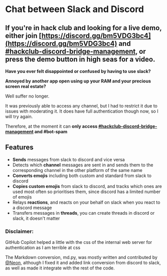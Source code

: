 # Chat between Slack and Discord

## If you're in hack club and looking for a live demo, either join [https://discord.gg/bm5VDG3bc4](https://discord.gg/bm5VDG3bc4) and [#hackclub-discord-bridge-management](https://hackclub.slack.com/archives/C07V1V34W48), or press the demo button in high seas for a video.


**Have you ever felt disappointed or confused by having to use slack? <p></p> Annoyed by another app open using up your RAM and your precious screen real estate? <p></p>**

Well suffer no longer.

It was previously able to access any channel, but I had to restrict it due to issues with moderating it. It does have full authentication though now, so I will try again.

Therefore, at the moment it can **only access [#hackclub-discord-bridge-management](https://hackclub.slack.com/archives/C07V1V34W48) and #bot-spam**

## Features

- **Sends** messages from slack to discord and vice versa
- Detects which **channel** messages are sent in and sends them to the corresponding channel in the other platform of the same name
- **Converts emojis** including both custom and standard from slack to discord
- **Copies custom emojis** from slack to discord, and tracks which ones are used most often so prioritises them, since discord has a limited number of emojis
- Relays **reactions**, and reacts on your behalf on slack when you react to a discord message
- Transfers messages in **threads**, you can create threads in discord or slack, it doesn't matter


### Disclaimer:
GitHub Copilot helped a little with the css of the internal web server for authentication as I am terrible at css

The Markdown conversion, md.py, was mostly written and contributed by [@Neon](https://hackclub.slack.com/team/U07L45W79E1), although I fixed it and added link conversion from discord to slack, as well as made it integrate with the rest of the code.